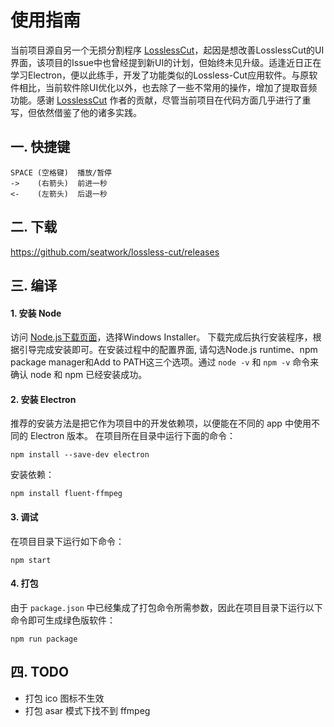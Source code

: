 # 使用指南

当前项目源自另一个无损分割程序 [LosslessCut](https://github.com/mifi/lossless-cut)，起因是想改善LosslessCut的UI界面，该项目的Issue中也曾经提到新UI的计划，但始终未见升级。适逢近日正在学习Electron，便以此练手，开发了功能类似的Lossless-Cut应用软件。与原软件相比，当前软件除UI优化以外，也去除了一些不常用的操作，增加了提取音频功能。感谢 [LosslessCut](https://github.com/mifi/lossless-cut) 作者的贡献，尽管当前项目在代码方面几乎进行了重写，但依然借鉴了他的诸多实践。

## 一. 快捷键
```
SPACE (空格键)  播放/暂停
->    (右箭头)  前进一秒
<-    (左箭头)  后退一秒
```

## 二. 下载

https://github.com/seatwork/lossless-cut/releases

## 三. 编译

#### 1. 安装 Node

访问 [Node.js下载页面](https://nodejs.org/en/download)，选择Windows Installer。 下载完成后执行安装程序，根据引导完成安装即可。在安装过程中的配置界面, 请勾选Node.js runtime、npm package manager和Add to PATH这三个选项。通过 `node -v` 和 `npm -v` 命令来确认 node 和 npm 已经安装成功。

#### 2. 安装 Electron

推荐的安装方法是把它作为项目中的开发依赖项，以便能在不同的 app 中使用不同的 Electron 版本。 在项目所在目录中运行下面的命令：
```
npm install --save-dev electron
```

安装依赖：
```
npm install fluent-ffmpeg
```

#### 3. 调试

在项目目录下运行如下命令：
```
npm start
```

#### 4. 打包

由于 `package.json` 中已经集成了打包命令所需参数，因此在项目目录下运行以下命令即可生成绿色版软件：
```
npm run package
```

## 四. TODO

- 打包 ico 图标不生效
- 打包 asar 模式下找不到 ffmpeg
